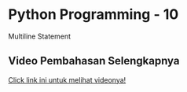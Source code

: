 # Python Programming - 10
Multiline Statement

## Video Pembahasan Selengkapnya 
[Click link ini untuk melihat videonya!](https://www.youtube.com/watch?v=9ULjC10qKGM&list=PLy3VBpgdBFy6XpB2zTIMqdosN2g-lw0O_&index=10)
